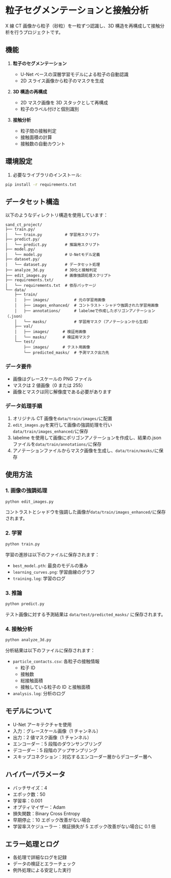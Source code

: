 # 粒子セグメンテーションと接触分析

X 線 CT 画像から粒子（砂粒）を一粒ずつ認識し、3D 構造を再構成して接触分析を行うプロジェクトです。

## 機能

1. **粒子のセグメンテーション**

   - U-Net ベースの深層学習モデルによる粒子の自動認識
   - 2D スライス画像から粒子のマスクを生成

2. **3D 構造の再構成**

   - 2D マスク画像を 3D スタックとして再構成
   - 粒子のラベル付けと個別識別

3. **接触分析**
   - 粒子間の接触判定
   - 接触面積の計算
   - 接触数の自動カウント

## 環境設定

1. 必要なライブラリのインストール:

```bash
pip install -r requirements.txt
```

## データセット構造

以下のようなディレクトリ構造を使用しています：

```
sand_ct_project/
├── train.py/
│   └── train.py          # 学習用スクリプト
├── predict.py/
│   └── predict.py        # 推論用スクリプト
├── model.py/
│   └── model.py          # U-Netモデル定義
├── dataset.py/
│   └── dataset.py        # データセット処理
├── analyze_3d.py         # 3D化と接触判定
├── edit_images.py        # 画像強調処理スクリプト
├── requirements.txt/
│   └── requirements.txt  # 依存パッケージ
└── data/
    ├── train/
    │   ├── images/           # 元の学習用画像
    │   ├── images_enhanced/  # コントラスト・シャドウ強調された学習用画像
    │   ├── annotations/      # labelmeで作成したポリゴンアノテーション（.json）
    │   └── masks/            # 学習用マスク（アノテーションから生成）
    ├── val/
    │   ├── images/      # 検証用画像
    │   └── masks/       # 検証用マスク
    └── test/
        ├── images/      # テスト用画像
        └── predicted_masks/  # 予測マスク出力先
```

### データ要件

- 画像はグレースケールの PNG ファイル
- マスクは 2 値画像（0 または 255）
- 画像とマスクは同じ解像度である必要があります

### データ処理手順

1. オリジナル CT 画像を`data/train/images/`に配置
2. `edit_images.py`を実行して画像の強調処理を行い`data/train/images_enhanced/`に保存
3. labelme を使用して画像にポリゴンアノテーションを作成し、結果の.json ファイルを`data/train/annotations/`に保存
4. アノテーションファイルからマスク画像を生成し、`data/train/masks/`に保存

## 使用方法

### 1. 画像の強調処理

```bash
python edit_images.py
```

コントラストとシャドウを強調した画像が`data/train/images_enhanced/`に保存されます。

### 2. 学習

```bash
python train.py
```

学習の進捗は以下のファイルに保存されます：

- `best_model.pth`: 最良のモデルの重み
- `learning_curves.png`: 学習曲線のグラフ
- `training.log`: 学習のログ

### 3. 推論

```bash
python predict.py
```

テスト画像に対する予測結果は `data/test/predicted_masks/` に保存されます。

### 4. 接触分析

```bash
python analyze_3d.py
```

分析結果は以下のファイルに保存されます：

- `particle_contacts.csv`: 各粒子の接触情報
  - 粒子 ID
  - 接触数
  - 総接触面積
  - 接触している粒子の ID と接触面積
- `analysis.log`: 分析のログ

## モデルについて

- U-Net アーキテクチャを使用
- 入力：グレースケール画像（1 チャンネル）
- 出力：2 値マスク画像（1 チャンネル）
- エンコーダー：5 段階のダウンサンプリング
- デコーダー：5 段階のアップサンプリング
- スキップコネクション：対応するエンコーダー層からデコーダー層へ

## ハイパーパラメータ

- バッチサイズ：4
- エポック数：50
- 学習率：0.001
- オプティマイザー：Adam
- 損失関数：Binary Cross Entropy
- 早期停止：10 エポック改善がない場合
- 学習率スケジューラー：検証損失が 5 エポック改善がない場合に 0.1 倍

## エラー処理とログ

- 各処理で詳細なログを記録
- データの検証とエラーチェック
- 例外処理による安定した実行
